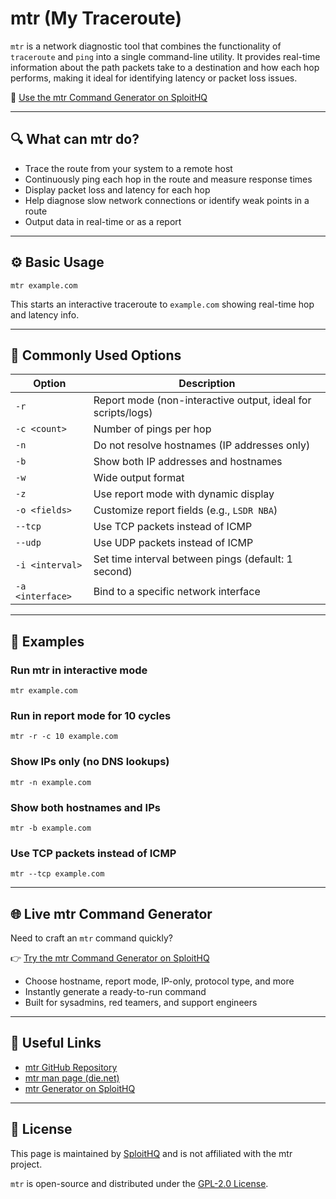 # mtr (My Traceroute)

`mtr` is a network diagnostic tool that combines the functionality of `traceroute` and `ping` into a single command-line utility. It provides real-time information about the path packets take to a destination and how each hop performs, making it ideal for identifying latency or packet loss issues.

🔗 [Use the mtr Command Generator on SploitHQ](https://sploithq.com/mtr)

---

## 🔍 What can mtr do?

- Trace the route from your system to a remote host
- Continuously ping each hop in the route and measure response times
- Display packet loss and latency for each hop
- Help diagnose slow network connections or identify weak points in a route
- Output data in real-time or as a report

---

## ⚙️ Basic Usage

```
mtr example.com
```

This starts an interactive traceroute to `example.com` showing real-time hop and latency info.

---

## 🧰 Commonly Used Options

| Option             | Description                                                        |
|--------------------|--------------------------------------------------------------------|
| `-r`               | Report mode (non-interactive output, ideal for scripts/logs)       |
| `-c <count>`       | Number of pings per hop                                            |
| `-n`               | Do not resolve hostnames (IP addresses only)                       |
| `-b`               | Show both IP addresses and hostnames                               |
| `-w`               | Wide output format                                                 |
| `-z`               | Use report mode with dynamic display                               |
| `-o <fields>`      | Customize report fields (e.g., `LSDR NBA`)                         |
| `--tcp`            | Use TCP packets instead of ICMP                                    |
| `--udp`            | Use UDP packets instead of ICMP                                    |
| `-i <interval>`    | Set time interval between pings (default: 1 second)                |
| `-a <interface>`   | Bind to a specific network interface                               |

---

## 🧪 Examples

### Run mtr in interactive mode
```
mtr example.com
```

### Run in report mode for 10 cycles
```
mtr -r -c 10 example.com
```

### Show IPs only (no DNS lookups)
```
mtr -n example.com
```

### Show both hostnames and IPs
```
mtr -b example.com
```

### Use TCP packets instead of ICMP
```
mtr --tcp example.com
```

---

## 🌐 Live mtr Command Generator

Need to craft an `mtr` command quickly?

👉 [Try the mtr Command Generator on SploitHQ](https://sploithq.com/mtr)

- Choose hostname, report mode, IP-only, protocol type, and more
- Instantly generate a ready-to-run command
- Built for sysadmins, red teamers, and support engineers

---

## 🔗 Useful Links

- [mtr GitHub Repository](https://github.com/traviscross/mtr)
- [mtr man page (die.net)](https://linux.die.net/man/8/mtr)
- [mtr Generator on SploitHQ](https://sploithq.com/mtr)

---

## 📄 License

This page is maintained by [SploitHQ](https://sploithq.com) and is not affiliated with the mtr project.

`mtr` is open-source and distributed under the [GPL-2.0 License](https://www.gnu.org/licenses/old-licenses/gpl-2.0.html).

